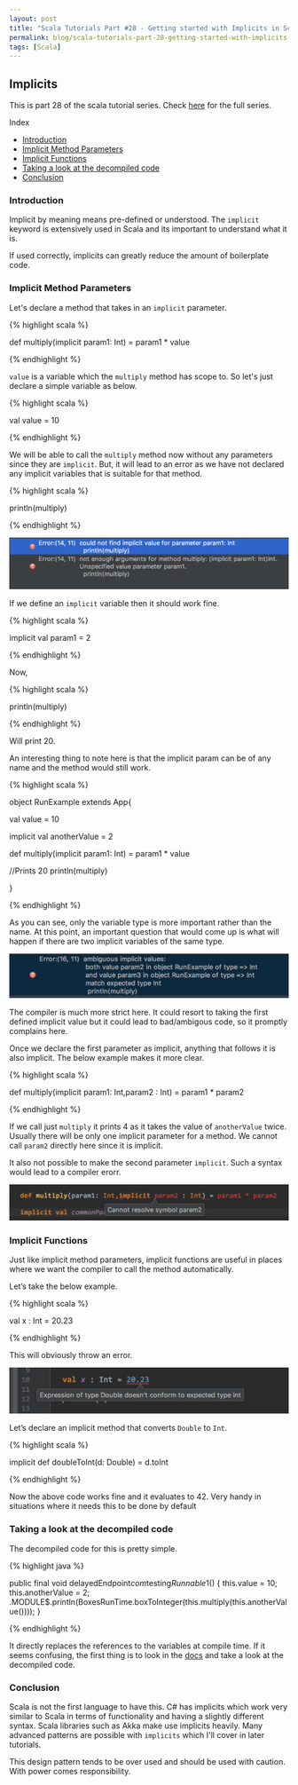 ```yaml
---
layout: post
title: "Scala Tutorials Part #28 - Getting started with Implicits in Scala"
permalink: blog/scala-tutorials-part-28-getting-started-with-implicits-in-scala/
tags: [Scala]
---
```


Implicits
---------

This is part 28 of the scala tutorial series. Check [here](/blog/scala-articles-index/) for the full series.

<i class="fa fa-list-ul space-right"></i> Index

- [Introduction](#Intro)
- [Implicit Method Parameters](#ImplicitParams)
- [Implicit Functions](#ImplicitFunctions)
- [Taking a look at the decompiled code](#Decompiled)
- [Conclusion](#Conclusion)

<h3><b><a name = "Intro" class="inter-header">Introduction</a></b></h3>

Implicit by meaning means pre-defined or understood. The `implicit` keyword is extensively used in Scala and its important to understand what it is. 

If used correctly, implicits can greatly reduce the amount of boilerplate code.

<h3><b><a name = "ImplicitParams" class="inter-header">Implicit Method Parameters</a></b></h3>

Let's declare a method that takes in an `implicit` parameter.

{% highlight scala %}

def multiply(implicit param1: Int) = param1 * value

{% endhighlight %}

`value` is a variable which the `multiply` method has scope to. So let's just declare a simple variable as below.

{% highlight scala %}

val value = 10

{% endhighlight %}

We will be able to call the `multiply` method now without any parameters since they are `implicit`. But, it will lead to an error as we have not declared any implicit variables that is suitable for that method.

{% highlight scala %}

println(multiply) 

{% endhighlight %}

![Implicit error](/images/implicit_error.png)

If we define an `implicit` variable then it should work fine.

{% highlight scala %}

implicit val param1 = 2

{% endhighlight %}

Now,

{% highlight scala %}

println(multiply)

{% endhighlight %}

Will print 20.

An interesting thing to note here is that the implicit param can be of any name and the method would still work.

{% highlight scala %}

object RunExample extends App{

  val value = 10

  implicit val anotherValue = 2

  def multiply(implicit param1: Int) = param1 * value

  //Prints 20
  println(multiply)

}

{% endhighlight %}

As you can see, only the variable type is more important rather than the name. At this point, an important question that would come up is what will happen if there are two implicit variables of the same type.

![Two implicit variables error](/images/two-implicit-error.png)

The compiler is much more strict here. It could resort to taking the first defined implicit value but it could lead to bad/ambigous code, so it promptly complains here.

Once we declare the first parameter as implicit, anything that follows it is also implicit. The below example makes it more clear.

{% highlight scala %}

def multiply(implicit param1: Int,param2 : Int) = param1 * param2

{% endhighlight %}

If we call just `multiply` it prints 4 as it takes the value of `anotherValue` twice. Usually there will be only one implicit parameter for a method. We cannot call `param2` directly here since it is implicit. 

It also not possible to make the second parameter `implicit`. Such a syntax would lead to a compiler erorr.

![Implicit second param error](/images/implicit-second-param-error.png)

<h3><b><a name = "ImplicitFunctions" class="inter-header">Implicit Functions</a></b></h3>

Just like implicit method parameters, implicit functions are useful in places where we want the compiler to call the method automatically.

Let’s take the below example.

{% highlight scala %}

val x : Int = 20.23

{% endhighlight %}

This will obviously throw an error.

![Variable type error](/images/variable-type-error.png)

Let’s declare an implicit method that converts `Double` to `Int`.

{% highlight scala %}

implicit def doubleToInt(d: Double) = d.toInt

{% endhighlight %}

Now the above code works fine and it evaluates to 42. Very handy in situations where it needs this to be done by default

<h3><b><a name = "Decompiled" class="inter-header">Taking a look at the decompiled code</a></b></h3>

The decompiled code for this is pretty simple.

{% highlight java %}

public final void delayedEndpoint$com$testing$Runnable$1() {
        this.value = 10;
        this.anotherValue = 2;
        .MODULE$.println(BoxesRunTime.boxToInteger(this.multiply(this.anotherValue())));
    }

{% endhighlight %}

It directly replaces the references to the variables at compile time. If it seems confusing, the first thing is to look in the [docs](https://docs.scala-lang.org/tour/implicit-parameters.html) and take a look at the decompiled code.

<h3><b><a name = "Conclusion" class="inter-header">Conclusion</a></b></h3>

Scala is not the first language to have this. C# has implicits which work very similar to Scala in terms of functionality and having a slightly different syntax. Scala libraries such as Akka make use implicits heavily. Many advanced patterns are possible with `implicits` which I'll cover in later tutorials.

This design pattern tends to be over used and should be used with caution. With power comes responsibility.
